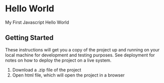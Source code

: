# Hello World
My First Javascript Hello World

## Getting Started
These instructions will get you a copy of the project up and running on your local machine for development and testing purposes. See deployment for notes on how to deploy the project on a live system.

1. Download a .zip file of the project
2. Open html file, which will open the project in a browser

